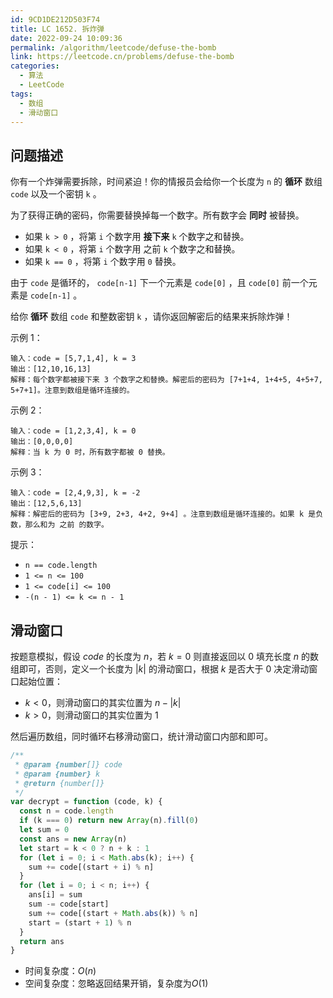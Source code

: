 ```yaml
---
id: 9CD1DE212D503F74
title: LC 1652. 拆炸弹
date: 2022-09-24 10:09:36
permalink: /algorithm/leetcode/defuse-the-bomb
link: https://leetcode.cn/problems/defuse-the-bomb
categories:
  - 算法
  - LeetCode
tags:
  - 数组
  - 滑动窗口
---
```


<Level :type='1'/>

## 问题描述

你有一个炸弹需要拆除，时间紧迫！你的情报员会给你一个长度为 `n` 的 **循环** 数组 `code` 以及一个密钥 `k` 。

为了获得正确的密码，你需要替换掉每一个数字。所有数字会 **同时** 被替换。

- 如果 `k > 0` ，将第 `i` 个数字用 **接下来** `k` 个数字之和替换。
- 如果 `k < 0` ，将第 `i` 个数字用 之前 `k` 个数字之和替换。
- 如果 `k == 0` ，将第 `i` 个数字用 `0` 替换。

由于 `code` 是循环的， `code[n-1]` 下一个元素是 `code[0]` ，且 `code[0]` 前一个元素是 `code[n-1]` 。

给你 **循环** 数组 `code` 和整数密钥 `k` ，请你返回解密后的结果来拆除炸弹！

示例 1：

```text
输入：code = [5,7,1,4], k = 3
输出：[12,10,16,13]
解释：每个数字都被接下来 3 个数字之和替换。解密后的密码为 [7+1+4, 1+4+5, 4+5+7, 5+7+1]。注意到数组是循环连接的。
```

示例 2：

```text
输入：code = [1,2,3,4], k = 0
输出：[0,0,0,0]
解释：当 k 为 0 时，所有数字都被 0 替换。
```

示例 3：

```text
输入：code = [2,4,9,3], k = -2
输出：[12,5,6,13]
解释：解密后的密码为 [3+9, 2+3, 4+2, 9+4] 。注意到数组是循环连接的。如果 k 是负数，那么和为 之前 的数字。
```

提示：

- `n == code.length`
- `1 <= n <= 100`
- `1 <= code[i] <= 100`
- `-(n - 1) <= k <= n - 1`

## 滑动窗口

按题意模拟，假设 $code$ 的长度为 $n$，若 $k = 0$ 则直接返回以 $0$ 填充长度 $n$ 的数组即可，否则，定义一个长度为 $|k|$ 的滑动窗口，根据 $k$ 是否大于 $0$ 决定滑动窗口起始位置：

- $k < 0$，则滑动窗口的其实位置为 $n - |k|$
- $k > 0$，则滑动窗口的其实位置为 $1$

然后遍历数组，同时循环右移滑动窗口，统计滑动窗口内部和即可。

```javascript
/**
 * @param {number[]} code
 * @param {number} k
 * @return {number[]}
 */
var decrypt = function (code, k) {
  const n = code.length
  if (k === 0) return new Array(n).fill(0)
  let sum = 0
  const ans = new Array(n)
  let start = k < 0 ? n + k : 1
  for (let i = 0; i < Math.abs(k); i++) {
    sum += code[(start + i) % n]
  }
  for (let i = 0; i < n; i++) {
    ans[i] = sum
    sum -= code[start]
    sum += code[(start + Math.abs(k)) % n]
    start = (start + 1) % n
  }
  return ans
}
```

- 时间复杂度：$O(n)$
- 空间复杂度：忽略返回结果开销，复杂度为$O(1)$
